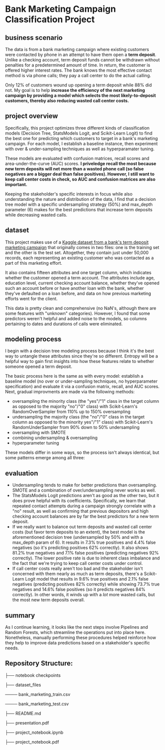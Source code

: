 # Bank Marketing Campaign Classification Project

## business scenario
The data is from a bank marketing campaign where existing customers were contacted by phone in an attempt to have them open a **term deposit**. Unlike a checking account, term deposit funds cannot be withdrawn without penalties for a predetermined amount of time. In return, the customer is offered higher interest rates. The bank knows the most effective contact method is via phone calls; they pay a call center to do the actual calling.

Only 12% of customers wound up opening a term deposit while 88% did not. My goal is to help **increase the efficiency of the next marketing campaign by providing a model which selects the most likely-to-deposit customers, thereby also reducing wasted call center costs.** 

## project overview

Specifically, this project optimizes three different kinds of classification models (Decision Tree, StatsModels Logit, and Scikit-Learn Logit) to find the best one for predicting which customers to target in a bank's marketing campaign. For each model, I establish a baseline instance, then experiment with over & under-sampling techniques as well as hyperparamater tuning. 

These models are evaluated with confusion matrices, recall scores and area-under-the-curve (AUC) scores. **I priveledge recall the most because new term deposits will net more than a wasted phone call (so false negatives are a bigger deal than false positives). However, I still want to keep call center costs in check, so AUC and confusion matrices are also important.**

Keeping the stakeholder's specific interests in focus while also understanding the nature and distribution of the data, I find that a decision tree model with a specific undersampling strategy (50%) and max_depth parameter (6) makes for the best predictions that increase term deposits while decreasing wasted calls. 

## dataset

This project makes use of a [Kaggle dataset from a bank's term deposit marketing campaign](https://www.kaggle.com/datasets/prakharrathi25/banking-dataset-marketing-targets/data) that originally comes in two files: one is the training set and the other is the test set. Altogether, they contain just under 50,000 records, each representing an existing customer who was contacted as a part of this marketing effort. 

It also contains fifteen attributes and one target column, which indicates whether the customer opened a term account. The attributes include age, education level, current checking account balance, whether they've opened such an account before or have another loan with the bank, whether they've defaulted on a loan before, and data on how previous marketing efforts went for the client. 

This data is pretty clean and comprehensive (no NaN's, although there are some features with "unknown" categories). However, I found that some predictors weren't helpful and added noise to the models, so columns pertaining to dates and durations of calls were eliminated.

## modeling process

I begin with a decision tree modeling process because I think it's the best way to untangle these attributes since they're so different. Entropy will be a helpful way to gain first insights into how these features relate to whether someone opened a term deposit. 

The basic process here is the same as with every model: establish a baseline model (no over or under-sampling techniques, no hyperparameter specification) and evaluate it via a confusion matrix, recall, and AUC scores. Next, gradual improvments are made via the following methods:

- oversampling the minority class (the "yes"/"1" class in the target column as opposed to the majority "no"/"0" class) with Scikit-Learn's RandomOverSampler from 110% up to 150% oversampling
- undersampling the majority class (the "no"/"0" class in the target column as opposed to the minority yes"/"1" class) with Scikit-Learn's RandomUnderSampler from 90% down to 50% undersampling
- oversampling with SMOTE
- combining undersampling & oversampling
- hyperparameter tuning

These models differ in some ways, so the process isn't always identical, but some patterns emerge among all three:

## evaluation

- Undersampling tends to make for better predictions than oversampling. SMOTE and a combination of over/undersampling never works as well.
- The StatsModels Logit predictions aren't as good as the other two, but it does prove helpful with its coefficients. Specifically, we learn that repeated contact attempts during a campaign strongly correlate with a "no" result, as well as confirming that previous depositors and high checking account balances are by far the best predictors for a new term deposit.
- If we really want to balance out term deposits and wasted call center costs (but favor term deposits to an extent), the best model is the aforementioned decision tree (undersampled by 50% and with a max_depth param of 6). It results in 7.3% true positives and 4.4% false negatives (so it's predicting positives 62% correctly). It also shows 81.2% true negatives and 7.1% false positives (predicting negatives 92% correctly). The lower positive rate is due to inherent class imbalance and the fact that we're trying to keep call center costs under control.
- If call center costs really aren't too bad and the stakeholder isn't concerned with them nearly as much as term deposits, there's a Scikit-Learn Logit model that results in 9.6% true positives and 2.1% false negatives (predicting positives 82% correctly) while showing 73.7% true negatives and 14.6% false positives (so it predicts negatives 84% correctly). In other words, it winds up with a *lot* more wasted calls, but the most new term deposits overall.

## summary 

As I continue learning, it looks like the next steps involve Pipelines and Random Forests, which streamline the operations put into place here. Nonetheless, manually performing these procedures helped reinforce how they help to improve data predictions based on a stakeholder's specific needs.

## Repository Structure:
├── notebook checkpoints  

├── dataset_files

──── bank_marketing_train.csv

──── bank_marketing_test.csv 

├── README.md

├── presentation.pdf

├── project_notebook.ipynb

├── project_notebook.pdf
